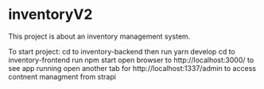# inventoryV2

This project is about an inventory management system.

To start project:
cd to inventory-backend then run yarn develop
cd to inventory-frontend run npm start
open browser to http://localhost:3000/ to see app running
open another tab for http://localhost:1337/admin to access contnent managment from strapi
